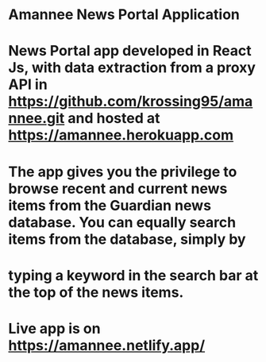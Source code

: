 # Amannee News Portal Application

#  News Portal app developed in React Js, with data extraction from a proxy API in https://github.com/krossing95/amannee.git and hosted at https://amannee.herokuapp.com 

# The app gives you the privilege to browse recent and current news items from the Guardian news database. You can equally search items from the database, simply by 
# typing a keyword in the search bar at the top of the news items.

# Live app is on https://amannee.netlify.app/
